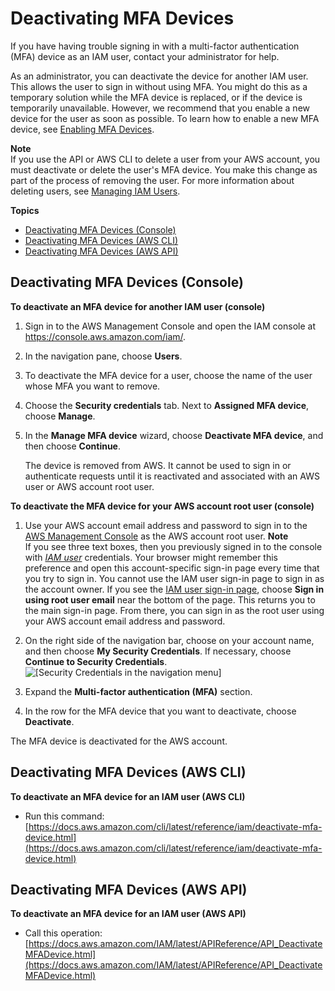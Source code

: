 # Deactivating MFA Devices<a name="id_credentials_mfa_disable"></a>

If you have having trouble signing in with a multi\-factor authentication \(MFA\) device as an IAM user, contact your administrator for help\. 

As an administrator, you can deactivate the device for another IAM user\. This allows the user to sign in without using MFA\. You might do this as a temporary solution while the MFA device is replaced, or if the device is temporarily unavailable\. However, we recommend that you enable a new device for the user as soon as possible\. To learn how to enable a new MFA device, see [Enabling MFA Devices](id_credentials_mfa_enable.md)\.

**Note**  
If you use the API or AWS CLI to delete a user from your AWS account, you must deactivate or delete the user's MFA device\. You make this change as part of the process of removing the user\. For more information about deleting users, see [Managing IAM Users](id_users_manage.md)\.

**Topics**
+ [Deactivating MFA Devices \(Console\)](#deactive-mfa-console)
+ [Deactivating MFA Devices \(AWS CLI\)](#deactivate-mfa-cli)
+ [Deactivating MFA Devices \(AWS API\)](#deactivate-mfa-api)

## Deactivating MFA Devices \(Console\)<a name="deactive-mfa-console"></a><a name="deactivate-mfa-for-user"></a>

**To deactivate an MFA device for another IAM user \(console\)**

1. Sign in to the AWS Management Console and open the IAM console at [https://console\.aws\.amazon\.com/iam/](https://console.aws.amazon.com/iam/)\.

1. In the navigation pane, choose **Users**\.

1. To deactivate the MFA device for a user, choose the name of the user whose MFA you want to remove\.

1. Choose the **Security credentials** tab\. Next to **Assigned MFA device**, choose **Manage**\.

1. In the **Manage MFA device** wizard, choose **Deactivate MFA device**, and then choose **Continue**\.

   The device is removed from AWS\. It cannot be used to sign in or authenticate requests until it is reactivated and associated with an AWS user or AWS account root user\.<a name="deactivate-mfa-for-root"></a>

**To deactivate the MFA device for your AWS account root user \(console\)**

1. Use your AWS account email address and password to sign in to the [AWS Management Console](https://console.aws.amazon.com/) as the AWS account root user\.
**Note**  
If you see three text boxes, then you previously signed in to the console with *[IAM user](https://docs.aws.amazon.com/IAM/latest/UserGuide/id_users.html)* credentials\. Your browser might remember this preference and open this account\-specific sign\-in page every time that you try to sign in\. You cannot use the IAM user sign\-in page to sign in as the account owner\. If you see the [IAM user sign\-in page](https://docs.aws.amazon.com/IAM/latest/UserGuide/console.html#user-sign-in-page), choose **Sign in using root user email** near the bottom of the page\. This returns you to the main sign\-in page\. From there, you can sign in as the root user using your AWS account email address and password\.

1. On the right side of the navigation bar, choose on your account name, and then choose **My Security Credentials**\. If necessary, choose **Continue to Security Credentials**\.  
![\[Security Credentials in the navigation menu\]](http://docs.aws.amazon.com/IAM/latest/UserGuide/images/security-credentials-root.shared.console.png)

1. Expand the **Multi\-factor authentication \(MFA\)** section\.

1. In the row for the MFA device that you want to deactivate, choose **Deactivate**\.

The MFA device is deactivated for the AWS account\.

## Deactivating MFA Devices \(AWS CLI\)<a name="deactivate-mfa-cli"></a>

**To deactivate an MFA device for an IAM user \(AWS CLI\)**
+ Run this command: [https://docs.aws.amazon.com/cli/latest/reference/iam/deactivate-mfa-device.html](https://docs.aws.amazon.com/cli/latest/reference/iam/deactivate-mfa-device.html)

## Deactivating MFA Devices \(AWS API\)<a name="deactivate-mfa-api"></a>

**To deactivate an MFA device for an IAM user \(AWS API\)**
+ Call this operation: [https://docs.aws.amazon.com/IAM/latest/APIReference/API_DeactivateMFADevice.html](https://docs.aws.amazon.com/IAM/latest/APIReference/API_DeactivateMFADevice.html)